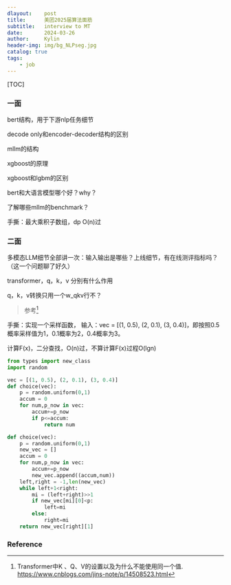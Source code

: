 ```yaml
---
dlayout:    post
title:      美团2025届算法面筋
subtitle:   interview to MT
date:       2024-03-26
author:     Kylin
header-img: img/bg_NLPseg.jpg
catalog: true
tags:
    - job
---
```




[TOC]

### 一面

bert结构，用于下游nlp任务细节

decode only和encoder-decoder结构的区别

mllm的结构

xgboost的原理

xgboost和lgbm的区别

bert和大语言模型哪个好？why？

了解哪些mllm的benchmark？

手撕：最大乘积子数组，dp O(n)过



### 二面

多模态LLM细节全部讲一次：输入输出是哪些？上线细节，有在线测评指标吗？（这一个问题聊了好久）

transformer，q，k，v 分别有什么作用

q，k，v转换只用一个w_qkv行不？

> 参考[^1] 

手撕：实现一个采样函数，
输入：vec = [(1, 0.5), (2, 0.1), (3, 0.4)]，即按照0.5概率采样值为1，0.1概率为2，0.4概率为3。

计算F(x)，二分查找，O(n)过，不算计算F(x)过程O(lgn)



```python
from types import new_class
import random

vec = [(1, 0.5), (2, 0.1), (3, 0.4)]
def choice(vec):
    p = random.uniform(0,1)
    accum = 0
    for num,p_now in vec:
        accum+=p_now
        if p<=accum:
            return num

def choice(vec):
    p = random.uniform(0,1)
    new_vec = []
    accum = 0
    for num,p_now in vec:
        accum+=p_now
        new_vec.append((accum,num))
    left,right = -1,len(new_vec)
    while left+1<right:
        mi = (left+right)>>1
        if new_vec[mi][0]<p:
            left=mi
        else:
            right=mi
    return new_vec[right][1]
```



### Reference

[^1]: Transformer中K 、Q、V的设置以及为什么不能使用同一个值. https://www.cnblogs.com/jins-note/p/14508523.html
